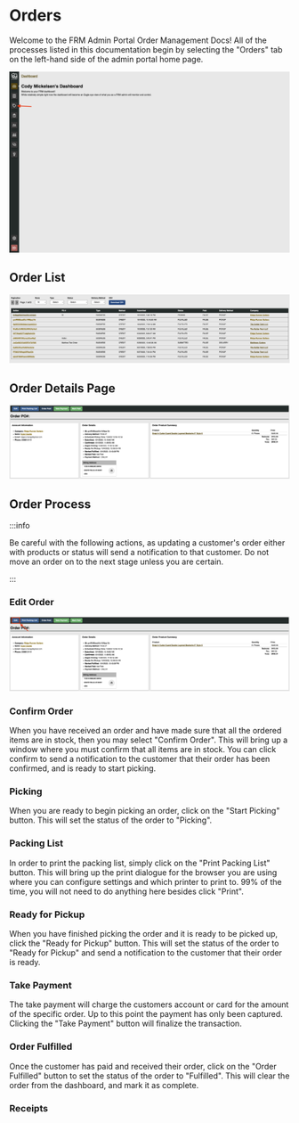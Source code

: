 # Orders

Welcome to the FRM Admin Portal Order Management Docs! All of the processes listed in this documentation begin by selecting the "Orders" tab on the left-hand side of the admin portal home page.

![](../../static/img/companies/orders-tab.png)

## Order List

![](../../static/img/orders/order-list.png)

## Order Details Page

![](../../static/img/orders/order-detail-page.png)

## Order Process

:::info

Be careful with the following actions, as updating a customer's order either with products or status will send a notification to that customer. Do not move an order on to the next stage unless you are certain.

:::

### Edit Order

![](../../static/img/orders/order-detail-edit-button.png)

### Confirm Order

When you have received an order and have made sure that all the ordered items are in stock, then you may select "Confirm Order". This will bring up a window where you must confirm that all items are in stock. You can click confirm to send a notification to the customer that their order has been confirmed, and is ready to start picking.

### Picking

When you are ready to begin picking an order, click on the "Start Picking" button. This will set the status of the order to "Picking".

### Packing List

In order to print the packing list, simply click on the "Print Packing List" button. This will bring up the print dialogue for the browser you are using where you can configure settings and which printer to print to. 99% of the time, you will not need to do anything here besides click "Print".

### Ready for Pickup

When you have finished picking the order and it is ready to be picked up, click the "Ready for Pickup" button. This will set the status of the order to "Ready for Pickup" and send a notification to the customer that their order is ready.

### Take Payment

The take payment will charge the customers account or card for the amount of the specific order. Up to this point the payment has only been captured. Clicking the "Take Payment" button will finalize the transaction.

### Order Fulfilled

Once the customer has paid and received their order, click on the "Order Fulfilled" button to set the status of the order to "Fulfilled". This will clear the order from the dashboard, and mark it as complete.

### Receipts
